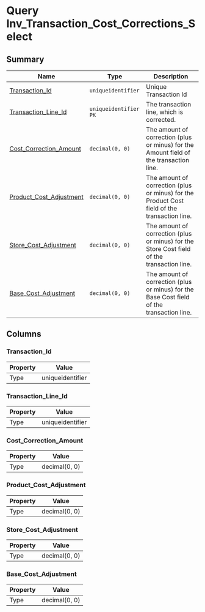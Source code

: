 # Query Inv_Transaction_Cost_Corrections_Select


## Summary

| Name | Type | Description |
| - | - | --- |
|[Transaction_Id](#transaction_id)|`uniqueidentifier` |Unique Transaction Id|
|[Transaction_Line_Id](#transaction_line_id)|`uniqueidentifier` `PK`|The transaction line, which is corrected.|
|[Cost_Correction_Amount](#cost_correction_amount)|`decimal(0, 0)` |The amount of correction (plus or minus) for the Amount field of the transaction line.|
|[Product_Cost_Adjustment](#product_cost_adjustment)|`decimal(0, 0)` |The amount of correction (plus or minus) for the Product Cost field of the transaction line.|
|[Store_Cost_Adjustment](#store_cost_adjustment)|`decimal(0, 0)` |The amount of correction (plus or minus) for the Store Cost field of the transaction line.|
|[Base_Cost_Adjustment](#base_cost_adjustment)|`decimal(0, 0)` |The amount of correction (plus or minus) for the Base Cost field of the transaction line.|

## Columns

### Transaction_Id

| Property | Value |
| - | - |
|Type|uniqueidentifier|

### Transaction_Line_Id

| Property | Value |
| - | - |
|Type|uniqueidentifier|

### Cost_Correction_Amount

| Property | Value |
| - | - |
|Type|decimal(0, 0)|

### Product_Cost_Adjustment

| Property | Value |
| - | - |
|Type|decimal(0, 0)|

### Store_Cost_Adjustment

| Property | Value |
| - | - |
|Type|decimal(0, 0)|

### Base_Cost_Adjustment

| Property | Value |
| - | - |
|Type|decimal(0, 0)|


